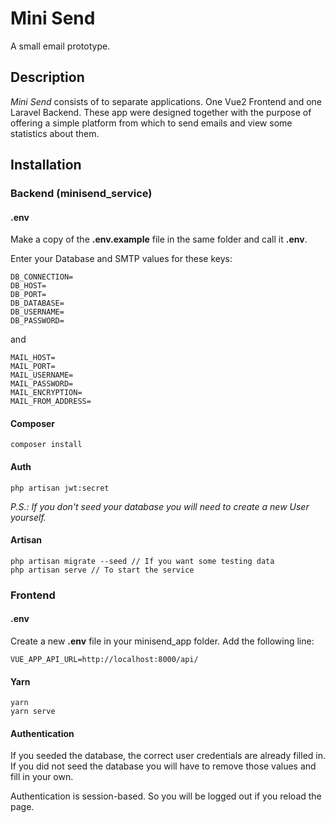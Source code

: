 # Mini Send
A small email prototype.

## Description
*Mini Send* consists of to separate applications. One Vue2 Frontend and one Laravel Backend.
These app were designed together with the purpose of offering a simple platform from which to send emails and view some statistics about them.

## Installation
### Backend (minisend_service)

#### .env
Make a copy of the **.env.example** file in the same folder and call it **.env**.

Enter your Database and SMTP values for these keys:
```
DB_CONNECTION=
DB_HOST=
DB_PORT=
DB_DATABASE=
DB_USERNAME=
DB_PASSWORD=
```
and
```
MAIL_HOST=
MAIL_PORT=
MAIL_USERNAME=
MAIL_PASSWORD=
MAIL_ENCRYPTION=
MAIL_FROM_ADDRESS=
```

#### Composer
```
composer install 
```

#### Auth
```
php artisan jwt:secret
```
*P.S.: If you don't seed your database you will need to create a new User yourself.*

#### Artisan
```
php artisan migrate --seed // If you want some testing data
php artisan serve // To start the service
```

### Frontend
#### .env
Create a new **.env** file in your minisend_app folder. Add the following line:
```
VUE_APP_API_URL=http://localhost:8000/api/
```

#### Yarn
```
yarn
yarn serve
```

#### Authentication
If you seeded the database, the correct user credentials are already filled in.
If you did not seed the database you will have to remove those values and fill in your own.

Authentication is session-based. So you will be logged out if you reload the page.
